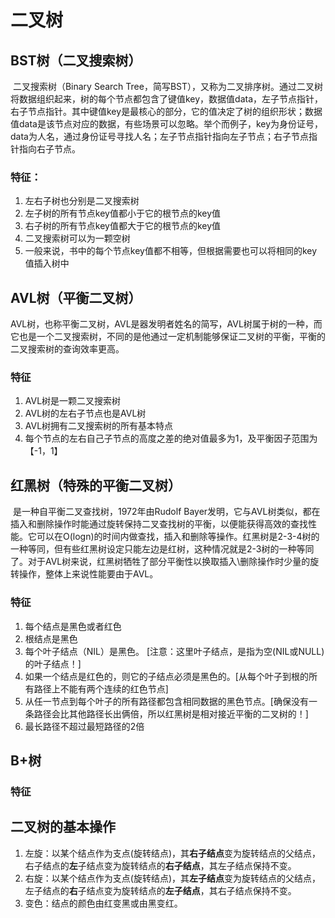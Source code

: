 # 二叉树

## BST树（二叉搜索树）

​		二叉搜索树（Binary Search Tree，简写BST），又称为二叉排序树。通过二叉树将数据组织起来，树的每个节点都包含了键值key，数据值data，左子节点指针，右子节点指针。其中键值key是最核心的部分，它的值决定了树的组织形状；数据值data是该节点对应的数据，有些场景可以忽略。举个而例子，key为身份证号，data为人名，通过身份证号寻找人名；左子节点指针指向左子节点；右子节点指针指向右子节点。

### 特征：

1. 左右子树也分别是二叉搜索树
2. 左子树的所有节点key值都小于它的根节点的key值
3. 右子树的所有节点key值都大于它的根节点的key值
4. 二叉搜索树可以为一颗空树
5. 一般来说，书中的每个节点key值都不相等，但根据需要也可以将相同的key值插入树中

## AVL树（平衡二叉树）

​		AVL树，也称平衡二叉树，AVL是器发明者姓名的简写，AVL树属于树的一种，而它也是一个二叉搜索树，不同的是他通过一定机制能够保证二叉树的平衡，平衡的二叉搜索树的查询效率更高。

### 特征

1. AVL树是一颗二叉搜索树
2. AVL树的左右子节点也是AVL树
3. AVL树拥有二叉搜索树的所有基本特点
4. 每个节点的左右自己子节点的高度之差的绝对值最多为1，及平衡因子范围为【-1，1】

## 红黑树（特殊的平衡二叉树）

​		是一种自平衡二叉查找树，1972年由Rudolf Bayer发明，它与AVL树类似，都在插入和删除操作时能通过旋转保持二叉查找树的平衡，以便能获得高效的查找性能。它可以在O(logn)的时间内做查找，插入和删除等操作。红黑树是2-3-4树的一种等同，但有些红黑树设定只能左边是红树，这种情况就是2-3树的一种等同了。对于AVL树来说，红黑树牺牲了部分平衡性以换取插入\删除操作时少量的旋转操作，整体上来说性能要由于AVL。

### 特征

1. 每个结点是黑色或者红色
3. 根结点是黑色
4. 每个叶子结点（NIL）是黑色。 [注意：这里叶子结点，是指为空(NIL或NULL)的叶子结点！]
5. 如果一个结点是红色的，则它的子结点必须是黑色的。[从每个叶子到根的所有路径上不能有两个连续的红色节点]
6. 从任一节点到每个叶子的所有路径都包含相同数据的黑色节点。[确保没有一条路径会比其他路径长出俩倍，所以红黑树是相对接近平衡的二叉树的！]
6. 最长路径不超过最短路径的2倍

## B+树



### 特征



## 二叉树的基本操作

1. 左旋：以某个结点作为支点(旋转结点)，其**右子结点**变为旋转结点的父结点，右子结点的**左**子结点变为旋转结点的**右子结点**，其左子结点保持不变。
2. 右旋：以某个结点作为支点(旋转结点)，其**左子结点**变为旋转结点的父结点，左子结点的**右**子结点变为旋转结点的**左子结点**，其右子结点保持不变。
3. 变色：结点的颜色由红变黑或由黑变红。